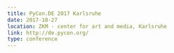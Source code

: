 ```yaml
---
title: PyCon.DE 2017 Karlsruhe
date: 2017-10-27
location: ZKM - center for art and media, Karlsruhe
link: http://de.pycon.org/
type: conference
---
```

